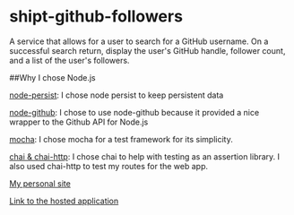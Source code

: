 # shipt-github-followers
A service that allows for a user to search for a GitHub username. On a successful search return, display the user's GitHub handle, follower count, and a list of the user's followers.

##Why I chose Node.js

[node-persist](https://github.com/simonlast/node-persist): I chose node persist to keep persistent data

[node-github](https://github.com/mikedeboer/node-github): I chose to use node-github because it provided a nice wrapper to the Github API for Node.js

[mocha](https://mochajs.org/): I chose mocha for a test framework for its simplicity.

[chai & chai-http](http://chaijs.com/): I chose chai to help with testing as an assertion library. I also used chai-http to test my routes for the web app.

[My personal site](http://joeymurphy.me)

[Link to the hosted application](https://shiptgithubfollowers.herokuapp.com/)
